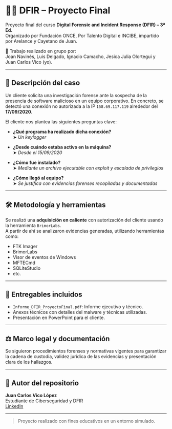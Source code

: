 # 🕵️‍♂️ DFIR – Proyecto Final

Proyecto final del curso **Digital Forensic and Incident Response (DFIR) – 3ª Ed.**  
Organizado por Fundación ONCE, Por Talento Digital e INCIBE, impartido por Arelance y Cayetano de Juan.

📁 Trabajo realizado en grupo por:  
Joan Navinés, Luis Delgado, Ignacio Camacho, Jesica Julia Olortegui y Juan Carlos Vico (yo).

---

## 📌 Descripción del caso

Un cliente solicita una investigación forense ante la sospecha de la presencia de software malicioso en un equipo corporativo. En concreto, se detectó una conexión no autorizada a la IP `158.69.117.119` alrededor del **17/09/2020**.

El cliente nos plantea las siguientes preguntas clave:

- **¿Qué programa ha realizado dicha conexión?**  
  ➤ *Un keylogger*
  
- **¿Desde cuándo estaba activo en la máquina?**  
  ➤ *Desde el 15/09/2020*
  
- **¿Cómo fue instalado?**  
  ➤ *Mediante un archivo ejecutable con exploit y escalada de privilegios*
  
- **¿Cómo llegó al equipo?**  
  ➤ *Se justifica con evidencias forenses recopiladas y documentadas*

---

## 🛠️ Metodología y herramientas

Se realizó una **adquisición en caliente** con autorización del cliente usando la herramienta `BrimorLabs`.  
A partir de ahí se analizaron evidencias generadas, utilizando herramientas como:

- FTK Imager
- BrimorLabs
- Visor de eventos de Windows
- MFTECmd
- SQLiteStudio 
- etc.

---

## 📄 Entregables incluidos

- `Informe_DFIR_ProyectoFinal.pdf`: Informe ejecutivo y técnico.
- Anexos técnicos con detalles del malware y técnicas utilizadas.
- Presentación en PowerPoint para el cliente.

---

## ⚖️ Marco legal y documentación

Se siguieron procedimientos forenses y normativas vigentes para garantizar la cadena de custodia, validez jurídica de las evidencias y presentación clara de los hallazgos.

---

## 👤 Autor del repositorio

**Juan Carlos Vico López**  
Estudiante de Ciberseguridad y DFIR  
[LinkedIn](https://www.linkedin.com/in/juan-carlos-vico-lópez-602a43102/?trk=opento_sprofile_goalscard) 

---

> Proyecto realizado con fines educativos en un entorno simulado.
